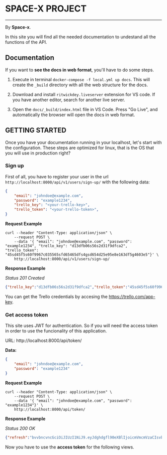 # SPACE-X PROJECT
---

By **Space-x**.

In this site you will find all the needed documentation to undestand all the functions of the API.


## Documentation

If you want to **see the docs in web format**, you'll have to do some steps.

1. Execute in terminal `docker-compose -f local.yml up docs`. This will create the `_build` directory with all the web structure for the docs.

2. Download and install `ritwickdey.liveserver` extension for VS code. If you have another editor, search for another live server.

3. Open the `docs/_build/index.html` file in VS Code. Press "Go Live", and automatically the browser will open the docs in web format.

## GETTING STARTED

Once you have your documentation running in your localhost, let's start with the configuration. These steps are optimized for linux, that is the OS that you will use in production right?

### Sign up

First of all, you have to register your user in the url `http://localhost:8000/api/v1/users/sign-up/` with the following data:
```json
{
    "email": "johndoe@example.com",
    "password": "example1234",
    "trello_key": "<your-trello-key>",
    "trello_token": "<your-trello-token>",
}
```

**Request Example**

```shell
curl --header "Content-Type: application/json" \
    --request POST \
    --data '{ "email": "johndoe@example.com", "password": "example1234", "trello_key": "d13dfb06s56s2d31f9dfca2", "trello_token": "45sd45f5s60f9967c035565sfd65465dfs4gsd654d25e95e8e163df5g4603e5"}' \
    http://localhost:8000/api/v1/users/sign-up/
```

**Response Example**

*Status 201 Created*
```json
{"trello_key":"d13dfb06s56s2d31f9dfca2","trello_token":"45sd45f5s60f9967c035565sfd65465dfs4gsd654d25e95e8e163df5g4603e5","email":"johndoe@example.com"}
```

You can get the Trello credentials by accesing the https://trello.com/app-key.

### Get access token

This site uses JWT for authentication. So if you will need the access token in order to use the funcionality of this application.

URL: http://localhost:8000/api/token/

**Data:**
```json
{
    "email": "johndoe@example.com",
    "password": "example1234"
}
```

**Request Example**

```shell
curl --header "Content-Type: application/json" \
    --request POST \
    --data '{ "email": "johndoe@example.com", "password": "example1234"}' \
    http://localhost:8000/api/token/
```

**Response Example**

*Status 200 OK*
```json
{"refresh":"bvvbncvncGciOiJIUzI1NiJ9.eyJdghdgfl90eXBlIjoicmVmcmVzaCIsvbcnety4NjUwMSwianRpIjoiNTA3NjY1MmFmMGQxNGQ1MWE5ZTI0MjIxNGvbndfhdtrjoyfQ.vk8QIye42umH__PQ7asdfxzcvetrDOY3t0aCzoI","access":"eyJ0eXAiadsf6487qiLCJhbGciOiJIUzI1NiJ9.eyJ0b26a5s65adf8q9eXBlIjoiYWNiwiZXhwIjoxNjE3MTAwNDAxLCJqdGkiOiI2MDE3MTc0Y2EzMWI0MTg4Ym65hjgkj645ZmVlNSIsInVzZXJfaWQiOjJ9.dPb6asd5f498M39f2Q60_0y8woQUWPPAVnGVaojAM"}
```

Now you have to use the **access token** for the following views.


